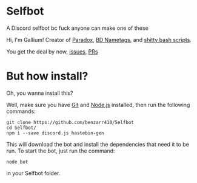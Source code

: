 # Selfbot
A Discord selfbot bc fuck anyone can make one of these

Hi, I'm Gallium! Creator of [Paradox](https://github.com/benzarr410/Paradox), [BD Nametags](https://github.com/benzarr410/beautifuldiscord-nametags), and [shitty bash scripts](https://github.com/benzarr410/command-line-randomness).

You get the deal by now, [issues](https://github.com/benzarr410/Selfbot/issues), [PRs](https://github.com/benzarr410/Selfbot/pulls)

# But how install?

Oh, you wanna install this?

Well, make sure you have [Git](https://git-scm.com/) and [Node.js](https://nodejs.org/) installed, then run the following commands:

    git clone https://github.com/benzarr410/Selfbot
    cd Selfbot/
    npm i --save discord.js hastebin-gen

This will download the bot and install the dependencies that need it to be run. To start the bot, just run the command:

    node bot

in your Selfbot folder.
